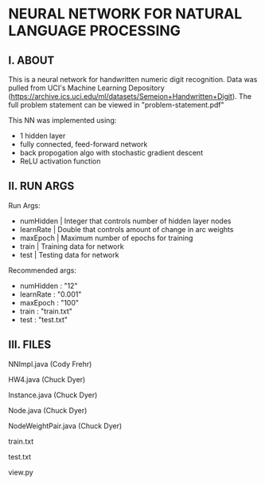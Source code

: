 
NEURAL NETWORK FOR NATURAL LANGUAGE PROCESSING
==============================================

I. ABOUT
--------
This is a neural network for handwritten numeric digit recognition. Data was pulled from UCI's 
Machine Learning Depository (https://archive.ics.uci.edu/ml/datasets/Semeion+Handwritten+Digit).
The full problem statement can be viewed in "problem-statement.pdf"

This NN was implemented using:

- 1 hidden layer
- fully connected, feed-forward network
- back propogation algo with stochastic gradient descent
- ReLU activation function


II. RUN ARGS
------------
Run Args:

- numHidden | Integer that controls number of hidden layer nodes
- learnRate | Double that controls amount of change in arc weights
- maxEpoch  | Maximum number of epochs for training
- train	    | Training data for network
- test      | Testing data for network

Recommended args: 

- numHidden : "12"
- learnRate : "0.001"
- maxEpoch  : "100"
- train	    : "train.txt"
- test      : "test.txt"


III. FILES
----------
NNImpl.java       	(Cody Frehr)

HW4.java		(Chuck Dyer)	

Instance.java		(Chuck Dyer)

Node.java		(Chuck Dyer)

NodeWeightPair.java	(Chuck Dyer)

train.txt

test.txt

view.py
